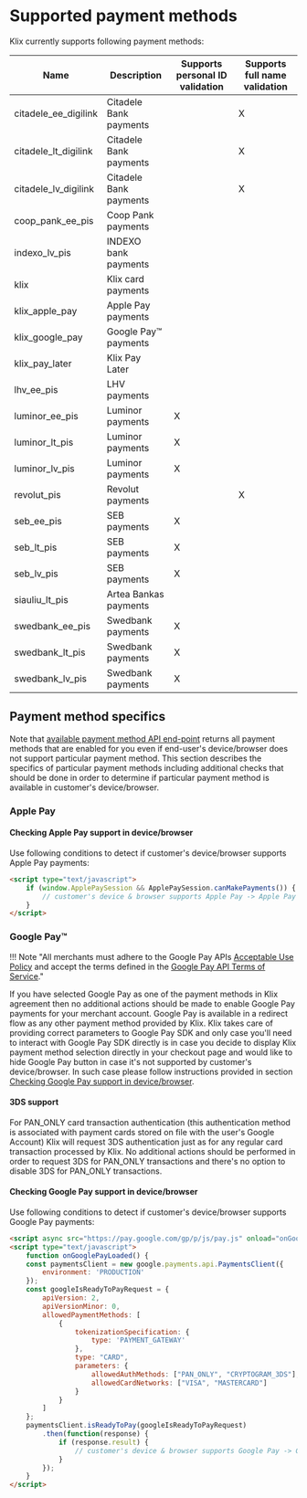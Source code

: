 # Supported payment methods

Klix currently supports following payment methods:

| Name                  | Description                 | Supports personal ID validation | Supports full name validation |
|-----------------------|-----------------------------|---------------------------------|-------------------------------|
| citadele_ee_digilink  | Citadele Bank payments      |                                 |               X               |
| citadele_lt_digilink  | Citadele Bank payments      |                                 |               X               |
| citadele_lv_digilink  | Citadele Bank payments      |                                 |               X               |
| coop_pank_ee_pis      | Coop Pank payments          |                                 |                               |
 | indexo_lv_pis         | INDEXO bank payments        |                                 |                               |
| klix                  | Klix card payments          |                                 |                               |
| klix_apple_pay        | Apple Pay payments          |                                 |                               |
| klix_google_pay       | Google Pay™ payments        |                                 |                               |
| klix_pay_later        | Klix Pay Later              |                                 |                               |
| lhv_ee_pis            | LHV payments                |                                 |                               |
| luminor_ee_pis        | Luminor payments            |                X                |                               |
| luminor_lt_pis        | Luminor payments            |                X                |                               |
| luminor_lv_pis        | Luminor payments            |                X                |                               |
| revolut_pis           | Revolut payments            |                                 |               X               |
| seb_ee_pis            | SEB payments                |                X                |                               |
| seb_lt_pis            | SEB payments                |                X                |                               |
| seb_lv_pis            | SEB payments                |                X                |                               |
| siauliu_lt_pis        | Artea Bankas payments     |                                 |                               |
| swedbank_ee_pis       | Swedbank payments           |                X                |                               |
| swedbank_lt_pis       | Swedbank payments           |                X                |                               |
| swedbank_lv_pis       | Swedbank payments           |                X                |                               |

## Payment method specifics

Note that [available payment method API end-point](../api/#get-list-of-available-payment-methods) returns all payment methods that are enabled for you even if end-user's device/browser does not support particular payment method. This section describes the specifics of particular payment methods including additional checks that should be done in order to determine if particular payment method is available in customer's device/browser.

### Apple Pay

#### Checking Apple Pay support in device/browser

Use following conditions to detect if customer's device/browser supports Apple Pay payments:

```html
<script type="text/javascript">
    if (window.ApplePaySession && ApplePaySession.canMakePayments()) {
        // customer's device & browser supports Apple Pay -> Apple Pay payment button should be included in payment method list
    }
</script>
```

### Google Pay™

!!! Note "All merchants must adhere to the Google Pay APIs [Acceptable Use Policy](https://payments.developers.google.com/terms/aup) and accept the terms defined in the [Google Pay API Terms of Service](https://payments.developers.google.com/terms/sellertos)."

If you have selected Google Pay as one of the payment methods in Klix agreement then no additional actions should be made to enable Google Pay payments for your merchant account. Google Pay is available in a redirect flow as any other payment method provided by Klix. Klix takes care of providing correct parameters to Google Pay SDK and only case you'll need to interact with Google Pay SDK directly is in case you decide to display Klix payment method selection directly in your checkout page and would like to hide Google Pay button in case it's not supported by customer's device/browser. In such case please follow instructions provided in section [Checking Google Pay support in device/browser](#checking-google-pay-support-in-devicebrowser).

#### 3DS support

For PAN_ONLY card transaction authentication (this authentication method is associated with payment cards stored on file with the user's Google Account) Klix will request 3DS authentication just as for any regular card transaction processed by Klix. No additional actions should be performed in order to request 3DS for PAN_ONLY transactions and there's no option to disable 3DS for PAN_ONLY transactions.

#### Checking Google Pay support in device/browser

Use following conditions to detect if customer's device/browser supports Google Pay payments:

```html
<script async src="https://pay.google.com/gp/p/js/pay.js" onload="onGooglePayLoaded()"></script>
<script type="text/javascript">
    function onGooglePayLoaded() {
    const paymentsClient = new google.payments.api.PaymentsClient({
        environment: 'PRODUCTION'
    });
    const googleIsReadyToPayRequest = {
        apiVersion: 2,
        apiVersionMinor: 0,
        allowedPaymentMethods: [
            {
                tokenizationSpecification: {
                    type: 'PAYMENT_GATEWAY'
                },
                type: "CARD",
                parameters: {
                    allowedAuthMethods: ["PAN_ONLY", "CRYPTOGRAM_3DS"],
                    allowedCardNetworks: ["VISA", "MASTERCARD"]
                }
            }
        ]
    };
    paymentsClient.isReadyToPay(googleIsReadyToPayRequest)
        .then(function(response) {
            if (response.result) {
                // customer's device & browser supports Google Pay -> Google Pay payment button should be included in payment method list
            }
        });
    }
</script>
```